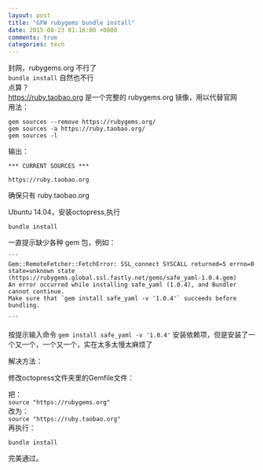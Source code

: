 ```yaml
---
layout: post
title: "GFW rubygems bundle install"
date: 2015-08-23 01:16:00 +0800
comments: true
categories: tech
---
```

封网，rubygems.org 不行了  
`bundle install`  自然也不行  
点算？  
https://ruby.taobao.org 是一个完整的 rubygems.org 镜像，用以代替官网  
用法：  

	gem sources --remove https://rubygems.org/
	gem sources -a https://ruby.taobao.org/
	gem sources -l

输出：  

	*** CURRENT SOURCES ***  

	https://ruby.taobao.org  

确保只有 ruby.taobao.org  

Ubuntu 14.04，安装octopress,执行  

	bundle install
		
一直提示缺少各种 gem 包，例如：  

	```
	Gem::RemoteFetcher::FetchError: SSL_connect SYSCALL returned=5 errno=0 state=unknown state (https://rubygems.global.ssl.fastly.net/gems/safe_yaml-1.0.4.gem)
	An error occurred while installing safe_yaml (1.0.4), and Bundler cannot continue.
	Make sure that `gem install safe_yaml -v '1.0.4'` succeeds before bundling.

	```

按提示输入命令 `gem install safe_yaml -v '1.0.4'` 安装依赖项，但是安装了一个又一个，一个又一个，实在太多太慢太麻烦了  

解决方法：  

修改octopress文件夹里的Gemfile文件：  

把：  
`source "https://rubygems.org"`  
改为：  
`source "https://ruby.taobao.org"`  
再执行：  

	bundle install

完美通过。	
